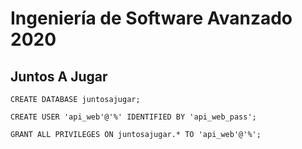 # Ingeniería de Software Avanzado 2020
## Juntos A Jugar


`CREATE DATABASE juntosajugar;`


`CREATE USER 'api_web'@'%' IDENTIFIED BY 'api_web_pass';`


`GRANT ALL PRIVILEGES ON juntosajugar.* TO 'api_web'@'%';`